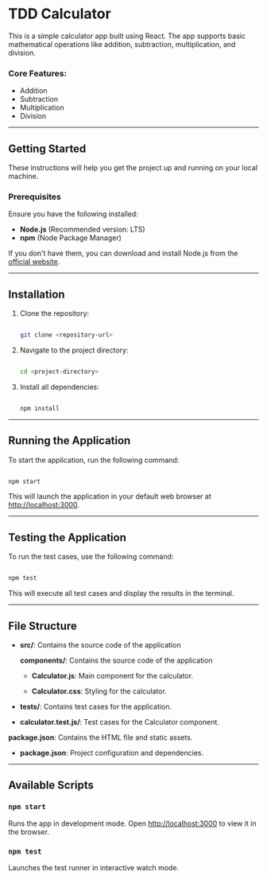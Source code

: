 # TDD Calculator

This is a simple calculator app built using React. The app supports basic mathematical operations like addition, subtraction, multiplication, and division.

### Core Features:
- Addition
- Subtraction
- Multiplication
- Division

---

## Getting Started

These instructions will help you get the project up and running on your local machine.

### Prerequisites

Ensure you have the following installed:
- **Node.js** (Recommended version: LTS)
- **npm** (Node Package Manager)

If you don't have them, you can download and install Node.js from the [official website](https://nodejs.org/).

---

## Installation

1. Clone the repository:

   ```bash

   git clone <repository-url>

   ```

2. Navigate to the project directory:

   ```bash

   cd <project-directory>

   ```

3. Install all dependencies:

   ```bash

   npm install

   ```

---

## Running the Application

To start the application, run the following command:

```bash

npm start

```

This will launch the application in your default web browser at [http://localhost:3000](http://localhost:3000).
 
---

## Testing the Application

To run the test cases, use the following command:

```bash

npm test

```

This will execute all test cases and display the results in the terminal.
 
---

## File Structure

- **src/**: Contains the source code of the application

     **components/**: Contains the source code of the application

  -    **Calculator.js**: Main component for the calculator.

  -    **Calculator.css**:  Styling for the calculator.

- **tests/**: Contains test cases for the application.

-   **calculator.test.js/**: Test cases for the Calculator component.

  **package.json**: Contains the HTML file and static assets.

- **package.json**: Project configuration and dependencies.
 
---
 
## Available Scripts

### `npm start`

Runs the app in development mode. Open [http://localhost:3000](http://localhost:3000) to view it in the browser.
 
### `npm test`

Launches the test runner in interactive watch mode.
 
 
 